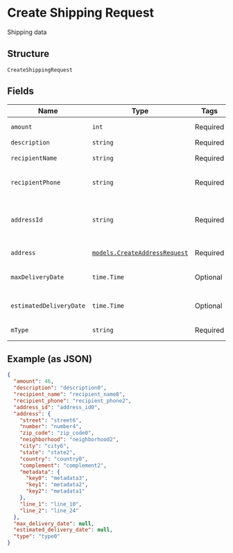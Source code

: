 
# Create Shipping Request

Shipping data

## Structure

`CreateShippingRequest`

## Fields

| Name | Type | Tags | Description |
|  --- | --- | --- | --- |
| `amount` | `int` | Required | Shipping amount |
| `description` | `string` | Required | Description |
| `recipientName` | `string` | Required | Recipient name |
| `recipientPhone` | `string` | Required | Recipient phone number |
| `addressId` | `string` | Required | The id of the address that will be used for shipping |
| `address` | [`models.CreateAddressRequest`](../../doc/models/create-address-request.md) | Required | Address data |
| `maxDeliveryDate` | `time.Time` | Optional | Data máxima de entrega |
| `estimatedDeliveryDate` | `time.Time` | Optional | Prazo estimado de entrega |
| `mType` | `string` | Required | Shipping type |

## Example (as JSON)

```json
{
  "amount": 46,
  "description": "description0",
  "recipient_name": "recipient_name8",
  "recipient_phone": "recipient_phone2",
  "address_id": "address_id0",
  "address": {
    "street": "street6",
    "number": "number4",
    "zip_code": "zip_code0",
    "neighborhood": "neighborhood2",
    "city": "city6",
    "state": "state2",
    "country": "country0",
    "complement": "complement2",
    "metadata": {
      "key0": "metadata3",
      "key1": "metadata2",
      "key2": "metadata1"
    },
    "line_1": "line_10",
    "line_2": "line_24"
  },
  "max_delivery_date": null,
  "estimated_delivery_date": null,
  "type": "type0"
}
```

